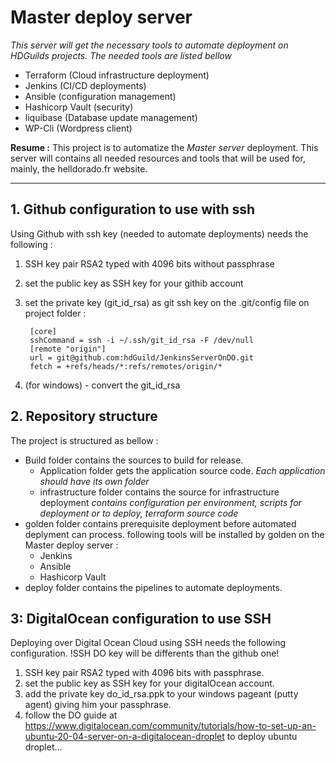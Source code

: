 # Master deploy server

*This server will get the necessary tools to automate deployment on HDGuilds projects.*
*The needed tools are listed bellow*

* Terraform (Cloud infrastructure deployment)
* Jenkins (CI/CD deployments)
* Ansible (configuration management)
* Hashicorp Vault (security)
* liquibase (Database update management)
* WP-Cli (Wordpress client)

**Resume :** This project is to automatize the *Master server* deployment. This server will contains all needed resources and tools that will be used for, mainly, the helldorado.fr website.

********

## 1. Github configuration to use with ssh

Using Github with ssh key (needed to automate deployments) needs the following :

1. SSH key pair RSA2 typed with 4096 bits without passphrase
2. set the public key as SSH key for your githib account
3. set the private key (git_id_rsa) as git ssh key on the .git/config file on project folder :

        [core]
        sshCommand = ssh -i ~/.ssh/git_id_rsa -F /dev/null
        [remote "origin"]
        url = git@github.com:hdGuild/JenkinsServerOnDO.git
        fetch = +refs/heads/*:refs/remotes/origin/*

4. (for windows) - convert the git_id_rsa

## 2. Repository structure

The project is structured as bellow :

* Build folder contains the sources to build for release.
  * Application folder gets the application source code.
        *Each application should have its own folder*
  * infrastructure folder contains the source for infrastructure deployment
        *contains configuration per environment, scripts for deployment or to deploy, terraform source code*
* golden folder contains prerequisite deployment before automated deplyment can process. following tools will be installed by golden on the Master deploy server :
  * Jenkins
  * Ansible
  * Hashicorp Vault
* deploy folder contains the pipelines to automate deployments.

## 3: DigitalOcean configuration to use SSH

Deploying over Digital Ocean Cloud using SSH needs the following configuration.
!SSH DO key will be differents than the github one!

1. SSH key pair RSA2 typed with 4096 bits with passphrase.
2. set the public key as SSH key for your digitalOcean account.
3. add the private key do_id_rsa.ppk to your windows pageant (putty agent) giving him your passphrase.
4. follow the DO guide at <https://www.digitalocean.com/community/tutorials/how-to-set-up-an-ubuntu-20-04-server-on-a-digitalocean-droplet> to deploy ubuntu droplet...



